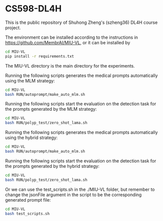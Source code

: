 # CS598-DL4H

This is the public repository of Shuhong Zheng's (szheng36) DL4H course project.

The environment can be installed according to the instructions in https://github.com/MembrAI/MIU-VL, or it can be installed by
```bash
cd MIU-VL
pip install -r requirements.txt
```


The MIU-VL directory is the main directory for the experiments. 

Running the following scripts generates the medical prompts automatically using the MLM strategy:
```bash
cd MIU-VL
bash RUN/autoprompt/make_auto_mlm.sh
```

Running the following scripts start the evaluation on the detection task for the prompts generated by the MLM strategy:
```bash
cd MIU-VL
bash RUN/polyp_test/zero_shot_lama.sh
```

Running the following scripts generates the medical prompts automatically using the hybrid strategy:
```bash
cd MIU-VL
bash RUN/autoprompt/make_auto_mlm.sh
```

Running the following scripts start the evaluation on the detection task for the prompts generated by the hybrid strategy:
```bash
cd MIU-VL
bash RUN/polyp_test/zero_shot_lama.sh
```

Or we can use the test_scripts.sh in the ./MIU-VL folder, but remember to change the jsonFile argument in the script to be the corresponding generated prompt file:
```bash
cd MIU-VL
bash test_scripts.sh
```
